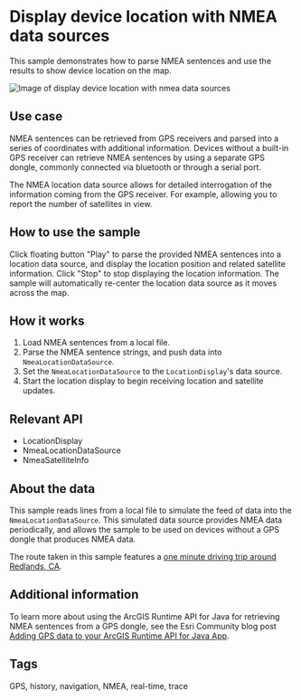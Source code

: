 # Display device location with NMEA data sources

This sample demonstrates how to parse NMEA sentences and use the results to show device location on the map.

![Image of display device location with nmea data sources](DisplayDeviceLocationWithNMEADataSources.png)

## Use case

NMEA sentences can be retrieved from GPS receivers and parsed into a series of coordinates with additional information. Devices without a built-in GPS receiver can retrieve NMEA sentences by using a separate GPS dongle, commonly connected via bluetooth or through a serial port.

The NMEA location data source allows for detailed interrogation of the information coming from the GPS receiver. For example, allowing you to report the number of satellites in view.

## How to use the sample

Click floating button "Play" to parse the provided NMEA sentences into a location data source, and display the location position and related satellite information. Click "Stop" to stop displaying the location information. The sample will automatically re-center the location data source as it moves across the map.

## How it works

1. Load NMEA sentences from a local file.
2. Parse the NMEA sentence strings, and push data into `NmeaLocationDataSource`.
3. Set the `NmeaLocationDataSource` to the `LocationDisplay`'s data source.
4. Start the location display to begin receiving location and satellite updates.

## Relevant API

* LocationDisplay
* NmeaLocationDataSource
* NmeaSatelliteInfo

## About the data

This sample reads lines from a local file to simulate the feed of data into the `NmeaLocationDataSource`. This simulated data source provides NMEA data periodically, and allows the sample to be used on devices without a GPS dongle that produces NMEA data.

The route taken in this sample features a [one minute driving trip around Redlands, CA](https://arcgis.com/home/item.html?id=d5bad9f4fee9483791e405880fb466da).

## Additional information

To learn more about using the ArcGIS Runtime API for Java for retrieving NMEA sentences from a GPS dongle, see the
Esri Community blog post [Adding GPS data to your ArcGIS Runtime API for Java App](https://community.esri.com/t5/arcgis-runtime-sdks-blog/adding-gps-data-to-your-arcgis-runtime-api-for-java-app/ba-p/1054145/jump-to/first-unread-message).

## Tags

GPS, history, navigation, NMEA, real-time, trace
